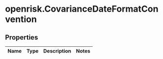 # openrisk.CovarianceDateFormatConvention

## Properties

Name | Type | Description | Notes
------------ | ------------- | ------------- | -------------


